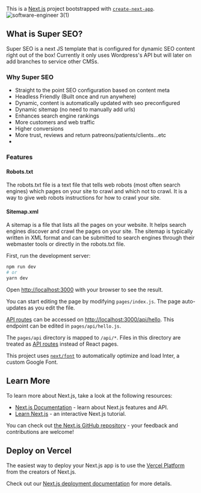 This is a [Next.js](https://nextjs.org/) project bootstrapped with [`create-next-app`](https://github.com/vercel/next.js/tree/canary/packages/create-next-app).
![software-engineer 3(1)](https://user-images.githubusercontent.com/44784345/210101299-b4b8a1af-dbf1-4df6-ad17-3f226b25b883.png)

## What is Super SEO?
Super SEO is a next JS template that is configured for dynamic SEO content right out of the box! Currently it only uses Wordpress's API but will later on add branches to service other CMSs.

### Why Super SEO
- Straight to the point SEO configuration based on content meta
- Headless Friendly (Built once and run anywhere)
- Dynamic, content is automatically updated with seo preconfigured
- Dynamic sitemap (no need to manually add urls)
- Enhances search engine rankings
- More customers and web traffic
- Higher conversions
- More trust, reviews and return patreons/patients/clients...etc
- 
### Features

#### Robots.txt
The robots.txt file is a text file that tells web robots (most often search engines) which pages on your site to crawl and which not to crawl. It is a way to give web robots instructions for how to crawl your site.


#### Sitemap.xml
A sitemap is a file that lists all the pages on your website. It helps search engines discover and crawl the pages on your site. The sitemap is typically written in XML format and can be submitted to search engines through their webmaster tools or directly in the robots.txt file.


First, run the development server:

```bash
npm run dev
# or
yarn dev
```

Open [http://localhost:3000](http://localhost:3000) with your browser to see the result.

You can start editing the page by modifying `pages/index.js`. The page auto-updates as you edit the file.

[API routes](https://nextjs.org/docs/api-routes/introduction) can be accessed on [http://localhost:3000/api/hello](http://localhost:3000/api/hello). This endpoint can be edited in `pages/api/hello.js`.

The `pages/api` directory is mapped to `/api/*`. Files in this directory are treated as [API routes](https://nextjs.org/docs/api-routes/introduction) instead of React pages.

This project uses [`next/font`](https://nextjs.org/docs/basic-features/font-optimization) to automatically optimize and load Inter, a custom Google Font.

## Learn More

To learn more about Next.js, take a look at the following resources:

- [Next.js Documentation](https://nextjs.org/docs) - learn about Next.js features and API.
- [Learn Next.js](https://nextjs.org/learn) - an interactive Next.js tutorial.

You can check out [the Next.js GitHub repository](https://github.com/vercel/next.js/) - your feedback and contributions are welcome!

## Deploy on Vercel

The easiest way to deploy your Next.js app is to use the [Vercel Platform](https://vercel.com/new?utm_medium=default-template&filter=next.js&utm_source=create-next-app&utm_campaign=create-next-app-readme) from the creators of Next.js.

Check out our [Next.js deployment documentation](https://nextjs.org/docs/deployment) for more details.

